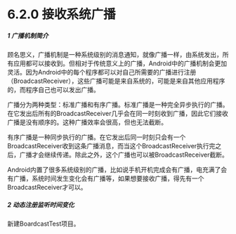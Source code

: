 # 6.2.0 接收系统广播

##### 1 广播机制简介

顾名思义，广播机制是一种系统级别的消息通知，就像广播一样，由系统发出，所有应用都可以接收到。但相对于传统意义上的广播，Android中的广播机制会更加灵活。因为Android中的每个程序都可以对自己所需要的广播进行注册（BroadcastReceiver），这些广播可能是来自系统的，可能是来自其他应用程序的，而程序自己也可以发出广播。

广播分为两种类型：标准广播和有序广播。标准广播是一种完全异步执行的广播。在它发出后所有的BroadcastReceiver几乎会在同一时刻收到广播，因此它们接收广播是没有顺序的。这种广播效率会很高，但也无法截断。

有序广播是一种同步执行的广播。在它发出后同一时刻只会有一个BroadcastReceiver收到这条广播消息，而当这个BroadcastReceiver执行完之后，广播才会继续传递。除此之外，这个广播也可以被BroadcastReceiver截断。

Android内置了很多系统级别的广播，比如说手机开机完成会有广播，电充满了会有广播，系统时间发生变化会有广播等，如果想要接收广播，得先有一个BroadcastReceiver才可以。

##### 2 动态注册监听时间变化

新建BoardcastTest项目。
